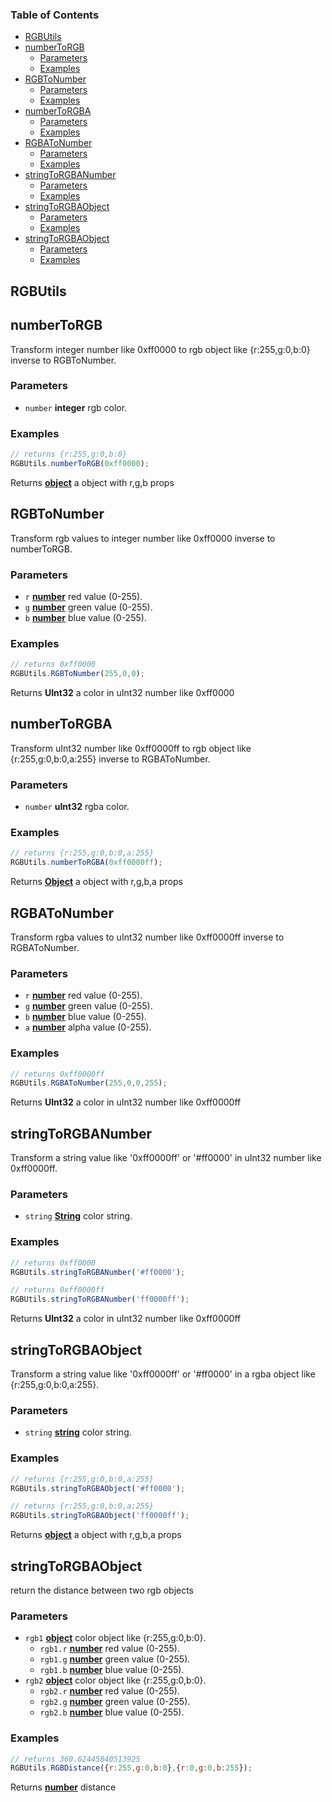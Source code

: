 <!-- Generated by documentation.js. Update this documentation by updating the source code. -->

### Table of Contents

-   [RGBUtils][1]
-   [numberToRGB][2]
    -   [Parameters][3]
    -   [Examples][4]
-   [RGBToNumber][5]
    -   [Parameters][6]
    -   [Examples][7]
-   [numberToRGBA][8]
    -   [Parameters][9]
    -   [Examples][10]
-   [RGBAToNumber][11]
    -   [Parameters][12]
    -   [Examples][13]
-   [stringToRGBANumber][14]
    -   [Parameters][15]
    -   [Examples][16]
-   [stringToRGBAObject][17]
    -   [Parameters][18]
    -   [Examples][19]
-   [stringToRGBAObject][20]
    -   [Parameters][21]
    -   [Examples][22]

## RGBUtils

## numberToRGB

Transform integer number like 0xff0000 to rgb object like {r:255,g:0,b:0} inverse to RGBToNumber.

### Parameters

-   `number` **integer** rgb color.

### Examples

```javascript
// returns {r:255,g:0,b:0}
RGBUtils.numberToRGB(0xff0000);
```

Returns **[object][23]** a object with r,g,b props

## RGBToNumber

Transform rgb values to integer number like 0xff0000 inverse to numberToRGB.

### Parameters

-   `r` **[number][24]** red value (0-255).
-   `g` **[number][24]** green value (0-255).
-   `b` **[number][24]** blue value (0-255).

### Examples

```javascript
// returns 0xff0000
RGBUtils.RGBToNumber(255,0,0);
```

Returns **UInt32** a color in uInt32 number like 0xff0000

## numberToRGBA

Transform uInt32 number like 0xff0000ff to rgb object like {r:255,g:0,b:0,a:255} inverse to RGBAToNumber.

### Parameters

-   `number` **uInt32** rgba color.

### Examples

```javascript
// returns {r:255,g:0,b:0,a:255}
RGBUtils.numberToRGBA(0xff0000ff);
```

Returns **[Object][23]** a object with r,g,b,a props

## RGBAToNumber

Transform rgba values to uInt32 number like 0xff0000ff inverse to RGBAToNumber.

### Parameters

-   `r` **[number][24]** red value (0-255).
-   `g` **[number][24]** green value (0-255).
-   `b` **[number][24]** blue value (0-255).
-   `a` **[number][24]** alpha value (0-255).

### Examples

```javascript
// returns 0xff0000ff
RGBUtils.RGBAToNumber(255,0,0,255);
```

Returns **UInt32** a color in uInt32 number like 0xff0000ff

## stringToRGBANumber

Transform a string value like '0xff0000ff' or '#ff0000'  in uInt32 number like 0xff0000ff.

### Parameters

-   `string` **[String][25]** color string.

### Examples

```javascript
// returns 0xff0000
RGBUtils.stringToRGBANumber('#ff0000');
```

```javascript
// returns 0xff0000ff
RGBUtils.stringToRGBANumber('ff0000ff');
```

Returns **UInt32** a color in uInt32 number like 0xff0000ff

## stringToRGBAObject

Transform a string value like '0xff0000ff' or '#ff0000' in a rgba object like {r:255,g:0,b:0,a:255}.

### Parameters

-   `string` **[string][25]** color string.

### Examples

```javascript
// returns {r:255,g:0,b:0,a:255}
RGBUtils.stringToRGBAObject('#ff0000');
```

```javascript
// returns {r:255,g:0,b:0,a:255}
RGBUtils.stringToRGBAObject('ff0000ff');
```

Returns **[object][23]** a object with r,g,b,a props

## stringToRGBAObject

return the distance between two rgb objects

### Parameters

-   `rgb1` **[object][23]** color object like {r:255,g:0,b:0}.
    -   `rgb1.r` **[number][24]** red value (0-255).
    -   `rgb1.g` **[number][24]** green value (0-255).
    -   `rgb1.b` **[number][24]** blue value (0-255).
-   `rgb2` **[object][23]** color object like {r:255,g:0,b:0}.
    -   `rgb2.r` **[number][24]** red value (0-255).
    -   `rgb2.g` **[number][24]** green value (0-255).
    -   `rgb2.b` **[number][24]** blue value (0-255).

### Examples

```javascript
// returns 360.62445840513925
RGBUtils.RGBDistance({r:255,g:0,b:0},{r:0,g:0,b:255});
```

Returns **[number][24]** distance

[1]: #rgbutils

[2]: #numbertorgb

[3]: #parameters

[4]: #examples

[5]: #rgbtonumber

[6]: #parameters-1

[7]: #examples-1

[8]: #numbertorgba

[9]: #parameters-2

[10]: #examples-2

[11]: #rgbatonumber

[12]: #parameters-3

[13]: #examples-3

[14]: #stringtorgbanumber

[15]: #parameters-4

[16]: #examples-4

[17]: #stringtorgbaobject

[18]: #parameters-5

[19]: #examples-5

[20]: #stringtorgbaobject-1

[21]: #parameters-6

[22]: #examples-6

[23]: https://developer.mozilla.org/docs/Web/JavaScript/Reference/Global_Objects/Object

[24]: https://developer.mozilla.org/docs/Web/JavaScript/Reference/Global_Objects/Number

[25]: https://developer.mozilla.org/docs/Web/JavaScript/Reference/Global_Objects/String
